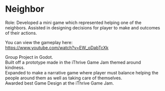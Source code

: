 # Neighbor

Role: Developed a mini game which represented helping one of the neighbors. 
Assisted in designing decisions for player to make and outcomes of their actions.

You can view the gameplay here:<br>
https://www.youtube.com/watch?v=EW_oDabTcXk

Group Project in Godot. <br>
Built off a prototype made in the iThrive Game Jam themed around kindness. <br>
Expanded to make a narrative game where player must balance helping the people around them as well as taking care of themselves. <br>
Awarded best Game Design at the iThrive Game Jam.<br>
